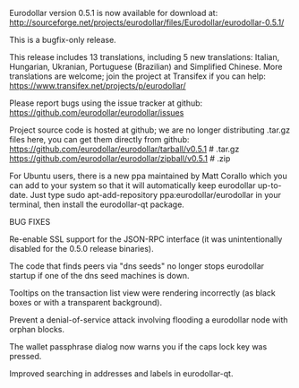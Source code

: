 Eurodollar version 0.5.1 is now available for download at:
http://sourceforge.net/projects/eurodollar/files/Eurodollar/eurodollar-0.5.1/

This is a bugfix-only release.

This release includes 13 translations, including 5 new translations:
Italian, Hungarian, Ukranian, Portuguese (Brazilian) and Simplified Chinese.
More translations are welcome; join the project at Transifex if you can help:
https://www.transifex.net/projects/p/eurodollar/

Please report bugs using the issue tracker at github:
https://github.com/eurodollar/eurodollar/issues

Project source code is hosted at github; we are no longer
distributing .tar.gz files here, you can get them
directly from github:
https://github.com/eurodollar/eurodollar/tarball/v0.5.1  # .tar.gz
https://github.com/eurodollar/eurodollar/zipball/v0.5.1  # .zip

For Ubuntu users, there is a new ppa maintained by Matt Corallo which
you can add to your system so that it will automatically keep
eurodollar up-to-date.  Just type
sudo apt-add-repository ppa:eurodollar/eurodollar
in your terminal, then install the eurodollar-qt package.


BUG FIXES

Re-enable SSL support for the JSON-RPC interface (it was unintentionally
disabled for the 0.5.0 release binaries).

The code that finds peers via "dns seeds" no longer stops eurodollar startup
if one of the dns seed machines is down.

Tooltips on the transaction list view were rendering incorrectly (as black boxes
or with a transparent background).

Prevent a denial-of-service attack involving flooding a eurodollar node with
orphan blocks.

The wallet passphrase dialog now warns you if the caps lock key was pressed.

Improved searching in addresses and labels in eurodollar-qt.
